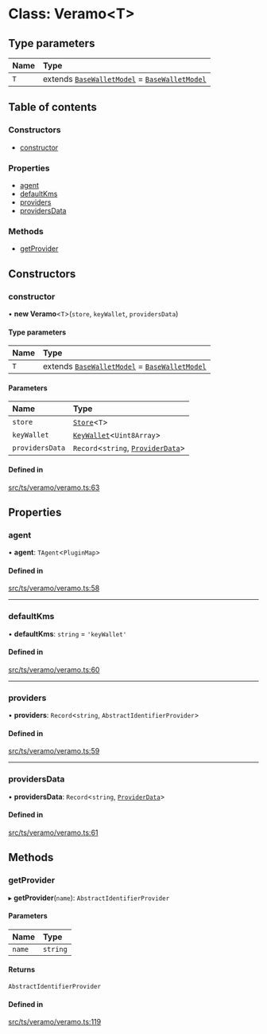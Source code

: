 # Class: Veramo<T\>

## Type parameters

| Name | Type |
| :------ | :------ |
| `T` | extends [`BaseWalletModel`](../interfaces/BaseWalletModel.md) = [`BaseWalletModel`](../interfaces/BaseWalletModel.md) |

## Table of contents

### Constructors

- [constructor](Veramo.md#constructor)

### Properties

- [agent](Veramo.md#agent)
- [defaultKms](Veramo.md#defaultkms)
- [providers](Veramo.md#providers)
- [providersData](Veramo.md#providersdata)

### Methods

- [getProvider](Veramo.md#getprovider)

## Constructors

### constructor

• **new Veramo**<`T`\>(`store`, `keyWallet`, `providersData`)

#### Type parameters

| Name | Type |
| :------ | :------ |
| `T` | extends [`BaseWalletModel`](../interfaces/BaseWalletModel.md) = [`BaseWalletModel`](../interfaces/BaseWalletModel.md) |

#### Parameters

| Name | Type |
| :------ | :------ |
| `store` | [`Store`](../interfaces/Store.md)<`T`\> |
| `keyWallet` | [`KeyWallet`](../interfaces/KeyWallet.md)<`Uint8Array`\> |
| `providersData` | `Record`<`string`, [`ProviderData`](../API.md#providerdata)\> |

#### Defined in

[src/ts/veramo/veramo.ts:63](https://gitlab.com/i3-market/code/wp3/t3.2/i3m-wallet-monorepo/-/blob/3790df1/packages/base-wallet/src/ts/veramo/veramo.ts#L63)

## Properties

### agent

• **agent**: `TAgent`<`PluginMap`\>

#### Defined in

[src/ts/veramo/veramo.ts:58](https://gitlab.com/i3-market/code/wp3/t3.2/i3m-wallet-monorepo/-/blob/3790df1/packages/base-wallet/src/ts/veramo/veramo.ts#L58)

___

### defaultKms

• **defaultKms**: `string` = `'keyWallet'`

#### Defined in

[src/ts/veramo/veramo.ts:60](https://gitlab.com/i3-market/code/wp3/t3.2/i3m-wallet-monorepo/-/blob/3790df1/packages/base-wallet/src/ts/veramo/veramo.ts#L60)

___

### providers

• **providers**: `Record`<`string`, `AbstractIdentifierProvider`\>

#### Defined in

[src/ts/veramo/veramo.ts:59](https://gitlab.com/i3-market/code/wp3/t3.2/i3m-wallet-monorepo/-/blob/3790df1/packages/base-wallet/src/ts/veramo/veramo.ts#L59)

___

### providersData

• **providersData**: `Record`<`string`, [`ProviderData`](../API.md#providerdata)\>

#### Defined in

[src/ts/veramo/veramo.ts:61](https://gitlab.com/i3-market/code/wp3/t3.2/i3m-wallet-monorepo/-/blob/3790df1/packages/base-wallet/src/ts/veramo/veramo.ts#L61)

## Methods

### getProvider

▸ **getProvider**(`name`): `AbstractIdentifierProvider`

#### Parameters

| Name | Type |
| :------ | :------ |
| `name` | `string` |

#### Returns

`AbstractIdentifierProvider`

#### Defined in

[src/ts/veramo/veramo.ts:119](https://gitlab.com/i3-market/code/wp3/t3.2/i3m-wallet-monorepo/-/blob/3790df1/packages/base-wallet/src/ts/veramo/veramo.ts#L119)
